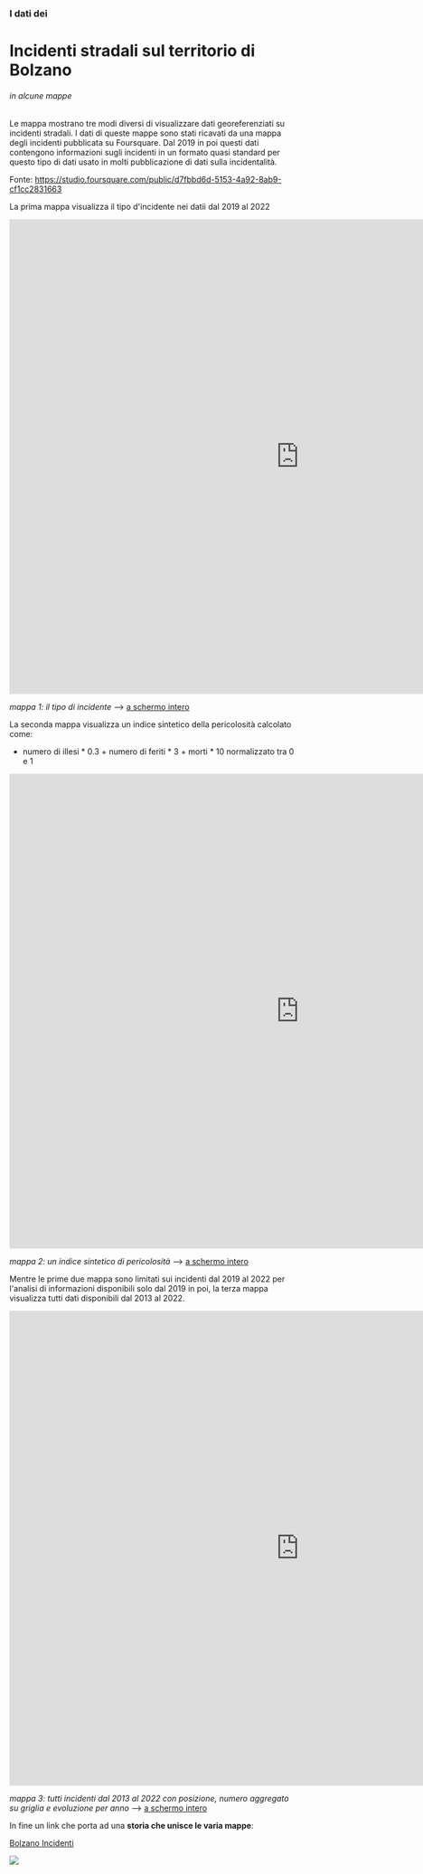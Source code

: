 ### I dati dei 

# Incidenti stradali sul territorio di Bolzano  

###### in alcune mappe 

Le mappa mostrano tre modi diversi di visualizzare dati georeferenziati su incidenti stradali. I dati di queste mappe sono stati ricavati da una mappa degli incidenti pubblicata su Foursquare. Dal 2019 in poi questi dati contengono informazioni sugli incidenti in un formato quasi standard per questo tipo di dati usato in molti pubblicazione di dati sulla incidentalità.

Fonte: <a href="https://studio.foursquare.com/public/d7fbbd6d-5153-4a92-8ab9-cf1cc2831663" target="_blank">https://studio.foursquare.com/public/d7fbbd6d-5153-4a92-8ab9-cf1cc2831663</a>  

La prima mappa visualizza il tipo d'incidente nei datii dal 2019 al 2022

<iframe id="map1" width="1024px" height="840" frameborder="0" scrolling="no" marginheight="0" marginwidth="0" src="https://gjrichter.github.io/pages/Incidenti/Bolzano/index_embed_Bolzano_Incidenti_2019_2022_tipo_simple_dynColors_years_sum.html"></iframe>

*mappa 1: il tipo di incidente*  --> [a schermo intero](https://gjrichter.github.io/pages/Incidenti/Bolzano/index_embed_Bolzano_Incidenti_2019_2022_tipo_simple_dynColors_years_sum.html)

La seconda mappa visualizza un indice sintetico della pericolosità calcolato come: 

- numero di illesi * 0.3 + numero di feriti * 3 + morti * 10 normalizzato tra 0 e 1

<iframe id="map1" width="1024px" height="840" frameborder="0" scrolling="no" marginheight="0" marginwidth="0" src="https://gjrichter.github.io/pages/Incidenti/Bolzano/index_embed_Bolzano_Incidenti_2019_2022_pericolosita.html"></iframe>

*mappa 2: un indice sintetico di pericolosità*  --> [a schermo intero](https://gjrichter.github.io/pages/Incidenti/Bolzano/index_embed_Bolzano_Incidenti_2019_2022_pericolosita.html)

Mentre le prime due mappa sono limitati sui incidenti dal 2019 al 2022 per l'analisi di informazioni disponibili solo dal 2019 in poi, la terza mappa visualizza tutti dati disponibili dal 2013 al 2022.

<iframe id="map1" width="1024px" height="840" frameborder="0" scrolling="no" marginheight="0" marginwidth="0" src="https://gjrichter.github.io/pages/Incidenti/Bolzano/index_embed_Bolzano_Incidenti_2013_2022_grid.html"></iframe>

*mappa 3: tutti incidenti dal 2013 al 2022 con posizione, numero aggregato su griglia e evoluzione per anno*  --> [a schermo intero](https://gjrichter.github.io/pages/Incidenti/Bolzano/index_embed_Bolzano_Incidenti_2013_2022_grid.html)





In fine un link che porta ad una **storia che unisce le varia mappe**:

[Bolzano Incidenti](https://gjrichter.github.io/ixmaps/app/Viewer/index.html?layout=right&sidebar=35%&sidebarbutton=0&story=https://gjrichter.github.io/viz/Bolzano_Incidenti/stories/Bolzano_Incidenti_III/index.html)

![](https://gjrichter.github.io/pages/Incidenti/Bolzano/bolzano_storia.png)
